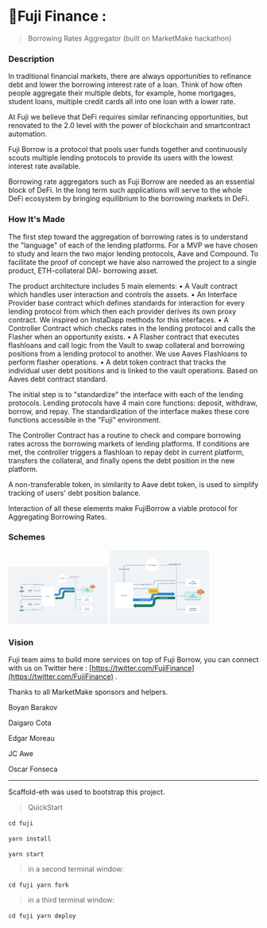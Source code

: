 # **🗻Fuji Finance :**

> Borrowing Rates Aggregator (built on MarketMake hackathon)

### **Description**

In traditional financial markets, there are always opportunities to refinance debt and lower the borrowing interest rate of a loan. Think of how often people aggregate their multiple debts, for example, home mortgages, student loans, multiple credit cards all into one loan with a lower rate. 
 
At Fuji we believe that DeFi requires similar refinancing opportunities, but renovated to the 2.0 level with the power of blockchain and smartcontract automation.

Fuji Borrow is a protocol that pools user funds together and continuously scouts multiple lending protocols  to provide its users with the lowest interest rate available.

Borrowing rate aggregators such as Fuji Borrow are needed as an essential block of DeFi. In the long term such applications will serve to the whole DeFi ecosystem by bringing equilibrium to the borrowing markets in DeFi.

### **How It's Made**

The first step toward the aggregation of borrowing rates is to understand the "language" of each of the lending platforms. For a MVP we have chosen to study and learn the two major lending protocols, Aave and Compound. To facilitate the proof of concept we have also narrowed the project to a single product, ETH-collateral DAI- borrowing asset.

The product architecture includes 5 main elements:
• A Vault contract which handles user interaction and controls the assets.
• An Interface Provider base contract which defines standards for interaction for every lending protocol from which then each provider derives its own proxy contract. We inspired on InstaDapp methods for this interfaces.
• A Controller Contract which checks rates in the lending protocol and calls the Flasher  when an opportunity exists.
• A Flasher contract that executes flashloans and call logic from the Vault to swap collateral and borrowing positions from a lending protocol to another. We use Aaves Flashloans to perform flasher operations.
• A debt token contract that tracks the individual user debt positions and is linked to the vault operations. Based on Aaves debt contract standard. 

The initial step is to "standardize" the interface with each of the lending protocols. Lending protocols have 4 main core functions: deposit, withdraw, borrow, and repay. The standardization of the interface makes these core functions accessible in the "Fuji" environment.

The Controller Contract has a routine to check and compare borrowing rates across the borrowing markets of lending platforms. If conditions are met, the controller triggers a flashloan to repay debt in current platform, transfers the collateral, and finally opens the debt position in the new platform. 

A non-transferable token, in similarity to Aave debt token, is used to simplify tracking of users' debt position balance. 

Interaction of all these elements make FujiBorrow a viable protocol for Aggregating Borrowing Rates.

### Schemes

<img src="./images/Scheme1.png" width="200">
<img src="./images/Scheme2.png" width="200">

### Vision

Fuji team aims to build more services on top of Fuji Borrow, you can connect with us on Twitter here : [https://twitter.com/FujiFinance](https://twitter.com/FujiFinance) .

Thanks to all MarketMake sponsors and helpers.

Boyan Barakov

Daigaro Cota

Edgar Moreau

JC Awe

Oscar Fonseca

---

Scaffold-eth was used to bootstrap this project.

> QuickStart

`cd fuji`

`yarn install`

`yarn start`

> in a second terminal window:

`cd fuji
yarn fork`

> in a third terminal window:

`cd fuji
yarn deploy`
